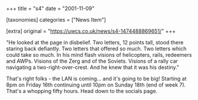 +++
title = "s4"
date = "2001-11-09"

[taxonomies]
categories = ["News Item"]

[extra]
original = "https://uwcs.co.uk/news/s4-1474488869651/"
+++

"He looked at the page in disbelief. Two letters, 12 points tall, stood there staring back defiantly. Two letters that offered so much. Two letters which could take so much. In his mind flash visions of helicopters, rails, redeemers and AWPs. Visions of the Zerg and of the Soviets. Visions of a rally car navigating a two-right-over-crest. And he knew that it was his destiny."

That's right folks - the LAN is coming... and it's going to be big\! Starting at 8pm on Friday 16th continuing until 10pm on Sunday 18th (end of week 7). That's a whopping fifty hours. Head down to the socials page.

